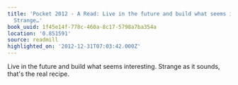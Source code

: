 ```yaml
---
title: 'Pocket 2012 - A Read: Live in the future and build what seems interesting.
  Strange…'
book_uuid: 1f45e14f-778c-460a-8c17-5798a7ba354a
location: '0.851591'
source: readmill
highlighted_on: '2012-12-31T07:03:42.000Z'
---
```


Live in the future and build what seems interesting. Strange as it sounds, that's the real recipe.
